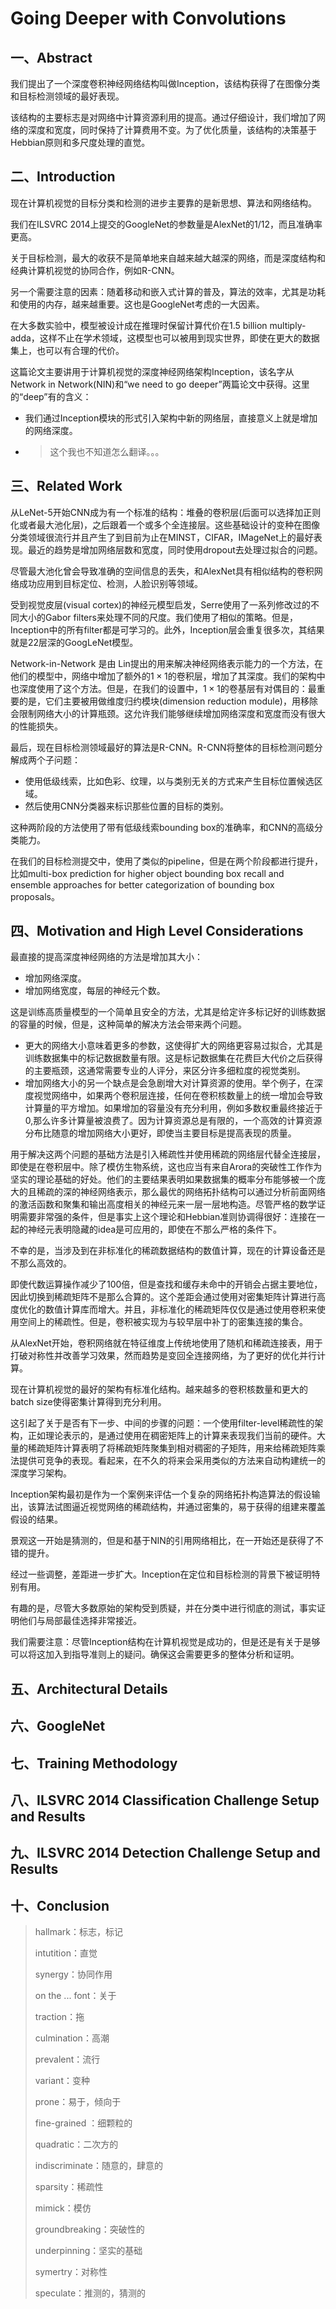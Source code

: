 # Going Deeper with Convolutions

## 一、Abstract

我们提出了一个深度卷积神经网络结构叫做Inception，该结构获得了在图像分类和目标检测领域的最好表现。

该结构的主要标志是对网络中计算资源利用的提高。通过仔细设计，我们增加了网络的深度和宽度，同时保持了计算费用不变。为了优化质量，该结构的决策基于Hebbian原则和多尺度处理的直觉。



## 二、Introduction

现在计算机视觉的目标分类和检测的进步主要靠的是新思想、算法和网络结构。

我们在ILSVRC 2014上提交的GoogleNet的参数量是AlexNet的$1/12$，而且准确率更高。

关于目标检测，最大的收获不是简单地来自越来越大越深的网络，而是深度结构和经典计算机视觉的协同合作，例如R-CNN。

另一个需要注意的因素：随着移动和嵌入式计算的普及，算法的效率，尤其是功耗和使用的内存，越来越重要。这也是GoogleNet考虑的一大因素。

在大多数实验中，模型被设计成在推理时保留计算代价在1.5 billion multiply-adda，这样不止在学术领域，这模型也可以被用到现实世界，即使在更大的数据集上，也可以有合理的代价。

这篇论文主要讲用于计算机视觉的深度神经网络架构Inception，该名字从Network in Network(NIN)和“we need to go deeper”两篇论文中获得。这里的“deep”有的含义：

+ 我们通过Inception模块的形式引入架构中新的网络层，直接意义上就是增加的网络深度。

+ > 这个我也不知道怎么翻译。。。



## 三、Related Work

从LeNet-5开始CNN成为有一个标准的结构：堆叠的卷积层(后面可以选择加正则化或者最大池化层)，之后跟着一个或多个全连接层。这些基础设计的变种在图像分类领域很流行并且产生了到目前为止在MINST，CIFAR，IMageNet上的最好表现。最近的趋势是增加网络层数和宽度，同时使用dropout去处理过拟合的问题。

尽管最大池化曾会导致准确的空间信息的丢失，和AlexNet具有相似结构的卷积网络成功应用到目标定位、检测，人脸识别等领域。

受到视觉皮层(visual cortex)的神经元模型启发，Serre使用了一系列修改过的不同大小的Gabor filters来处理不同的尺度。我们使用了相似的策略。但是，Inception中的所有filter都是可学习的。此外，Inception层会重复很多次，其结果就是22层深的GoogLeNet模型。

Network-in-Network 是由 Lin提出的用来解决神经网络表示能力的一个方法，在他们的模型中，网络中增加了额外的$1\times1$的卷积层，增加了其深度。我们的架构中也深度使用了这个方法。但是，在我们的设置中，$1\times1$的卷基层有对偶目的：最重要的是，它们主要被用做维度归约模块(dimension reduction module)，用移除会限制网络大小的计算瓶颈。这允许我们能够继续增加网络深度和宽度而没有很大的性能损失。

最后，现在目标检测领域最好的算法是R-CNN。R-CNN将整体的目标检测问题分解成两个子问题：

+ 使用低级线索，比如色彩、纹理，以与类别无关的方式来产生目标位置候选区域。
+ 然后使用CNN分类器来标识那些位置的目标的类别。

这种两阶段的方法使用了带有低级线索bounding box的准确率，和CNN的高级分类能力。

在我们的目标检测提交中，使用了类似的pipeline，但是在两个阶段都进行提升，比如multi-box prediction for higher object bounding box recall and  ensemble  approaches  for  better categorization of bounding box proposals。



## 四、Motivation and High Level Considerations

最直接的提高深度神经网络的方法是增加其大小：

+ 增加网络深度。
+ 增加网络宽度，每层的神经元个数。

这是训练高质量模型的一个简单且安全的方法，尤其是给定许多标记好的训练数据的容量的时候，但是，这种简单的解决方法会带来两个问题。

+ 更大的网络大小意味着更多的参数，这使得扩大的网络更容易过拟合，尤其是训练数据集中的标记数据数量有限。这是标记数据集在花费巨大代价之后获得的主要瓶颈，这通常需要专业的人评分，来区分许多细粒度的视觉类别。
+ 增加网络大小的另一个缺点是会急剧增大对计算资源的使用。举个例子，在深度视觉网络中，如果两个卷积层连接，任何在卷积核数量上的统一增加会导致计算量的平方增加。如果增加的容量没有充分利用，例如多数权重最终接近于0,那么许多计算量被浪费了。因为计算资源总是有限的，一个高效的计算资源分布比随意的增加网络大小更好，即使当主要目标是提高表现的质量。

用于解决这两个问题的基础方法是引入稀疏性并使用稀疏的网络层代替全连接层，即使是在卷积层中。除了模仿生物系统，这也应当有来自Arora的突破性工作作为坚实的理论基础的好处。他们的主要结果表明如果数据集的概率分布能够被一个庞大的且稀疏的深的神经网络表示，那么最优的网络拓扑结构可以通过分析前面网络的激活函数和聚集和输出高度相关的神经元来一层一层地构造。尽管严格的数学证明需要非常强的条件，但是事实上这个理论和Hebbian准则协调得很好：连接在一起的神经元表明隐藏的idea是可应用的，即使在不那么严格的条件下。

不幸的是，当涉及到在非标准化的稀疏数据结构的数值计算，现在的计算设备还是不那么高效的。

即使代数运算操作减少了100倍，但是查找和缓存未命中的开销会占据主要地位，因此切换到稀疏矩阵不是那么合算的。这个差距会通过使用对密集矩阵计算进行高度优化的数值计算库而增大。并且，非标准化的稀疏矩阵仅仅是通过使用卷积来使用空间上的稀疏性。但是，卷积被实现为与较早层中补丁的密集连接的集合。

从AlexNet开始，卷积网络就在特征维度上传统地使用了随机和稀疏连接表，用于打破对称性并改善学习效果，然而趋势是变回全连接网络，为了更好的优化并行计算。

现在计算机视觉的最好的架构有标准化结构。越来越多的卷积核数量和更大的batch size使得密集计算得到充分利用。

这引起了关于是否有下一步、中间的步骤的问题：一个使用filter-level稀疏性的架构，正如理论表示的，是通过使用在稠密矩阵上的计算来表现我们当前的硬件。大量的稀疏矩阵计算表明了将稀疏矩阵聚集到相对稠密的子矩阵，用来给稀疏矩阵乘法提供可竞争的表现。看起来，在不久的将来会采用类似的方法来自动构建统一的深度学习架构。

Inception架构最初是作为一个案例来评估一个复杂的网络拓扑构造算法的假设输出，该算法试图逼近视觉网络的稀疏结构，并通过密集的，易于获得的组建来覆盖假设的结果。

景观这一开始是猜测的，但是和基于NIN的引用网络相比，在一开始还是获得了不错的提升。

经过一些调整，差距进一步扩大。Inception在定位和目标检测的背景下被证明特别有用。

有趣的是，尽管大多数原始的架构受到质疑，并在分类中进行彻底的测试，事实证明他们与局部最佳选择非常接近。

我们需要注意：尽管Inception结构在计算机视觉是成功的，但是还是有关于是够可以将这加入到指导准则上的疑问。确保这会需要更多的整体分析和证明。



## 五、Architectural Details



## 六、GoogleNet



## 七、Training Methodology




## 八、ILSVRC 2014 Classification Challenge Setup and Results



## 九、ILSVRC 2014 Detection Challenge Setup and Results



## 十、Conclusion



> hallmark：标志，标记
>
> intutition：直觉
>
> synergy：协同作用
>
> on the  ... font：关于
>
> traction：拖
>
> culmination：高潮
>
> prevalent：流行
>
> variant：变种
>
> prone：易于，倾向于
>
> fine-grained ：细颗粒的
>
> quadratic：二次方的
>
> indiscriminate：随意的，肆意的
>
> sparsity：稀疏性
>
> mimick：模仿
>
> groundbreaking：突破性的
>
> underpinning：坚实的基础
>
> symertry：对称性
>
> speculate：推测的，猜测的

